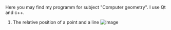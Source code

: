 Here you may find my programm for subject "Сomputer geometry". I use Qt and c++.

1) The relative position of a point and a line
   ![image](https://github.com/liliRina/c_plus_plus/assets/79633635/123a85ec-bcf1-4c84-97fa-3d5baad97f6c)

